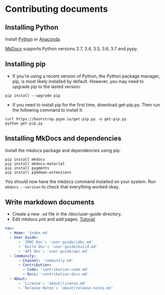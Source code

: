 # **Contributing documents**

## Installing Python
Install [Python](https://www.python.org/) or [Anaconda](https://www.anaconda.com/).

[MkDocs](https://www.mkdocs.org/) supports Python versions 2.7, 3.4, 3.5, 3.6, 3.7 and pypy.

## Installing pip 
- If you're using a recent version of Python, the Python package manager, pip, is most likely installed by default. However, you may need to upgrade pip to the lasted version:

```
pip install --upgrade pip
```

- If you need to install pip for the first time, download get-pip.py. Then run the following command to install it:

```shell
curl https://bootstrap.pypa.io/get-pip.py -o get-pip.py
python get-pip.py
```

## Installing MkDocs and dependencies
Install the mkdocs package and dependencies using pip:

```shell
pip install mkdocs
pip install mkdocs-material
pip install pygments
pip install pymdown-extensions
```

You should now have the mkdocs command installed on your system. Run `mkdocs
--version` to check that everything worked okay.

## Write markdown documents
- Create a new `.md` file in the /doc/user-guide directory.
- Edit mkdocs.yml and add pages.  [Tutorial](https://www.mkdocs.org/#adding-pages)

```yml
nav:
  - Home: 'index.md'
  - User Guide:
      - 'JDBC Doc': 'user-guide/jdbc.md'
      - 'Build Doc': 'user-guide/build.md'
      - 'API Doc': 'user-guide/api.md'
  - Community:
      - Channel: 'community.md'
      - Contribution:
        - Code: 'contribution-code.md'
        - Docs: 'contribution-docs.md'
  - About:
      - 'License': 'about/license.md'
      - 'Release Notes': 'about/release-notes.md'
```